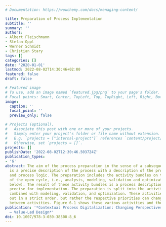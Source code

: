```yaml
---
# Documentation: https://wowchemy.com/docs/managing-content/

title: Preparation of Process Implementation
subtitle: ''
summary: ''
authors:
- Albert Fleischmann
- Stefan Oppl
- Werner Schmidt
- Christian Stary
tags: []
categories: []
date: '2020-01-01'
lastmod: 2022-08-02T14:30:46+02:00
featured: false
draft: false

# Featured image
# To use, add an image named `featured.jpg/png` to your page's folder.
# Focal points: Smart, Center, TopLeft, Top, TopRight, Left, Right, BottomLeft, Bottom, BottomRight.
image:
  caption: ''
  focal_point: ''
  preview_only: false

# Projects (optional).
#   Associate this post with one or more of your projects.
#   Simply enter your project's folder or file name without extension.
#   E.g. `projects = ["internal-project"]` references `content/project/deep-learning/index.md`.
#   Otherwise, set `projects = []`.
projects: []
publishDate: '2022-08-02T12:30:46.503724Z'
publication_types:
- '6'
abstract: The aim of the process preparation in the sense of a subsequent implementation
  is a precise description of the process with a description of the process strategy
  and process logic. The preparation includes the activity bundles on the left side
  of the open cycle, i.e., analysis, modeling, validation and optimization (see figure
  below). The result of these activity bundles is a process description that is sufficiently
  precise for implementation. The preparation is split into the activities analysis
  combined with modeling, validation, and optimization. These activities are not carried
  out in a strict order, but rather the respective priorities can change frequently
  between activities. Figure 6.1 shows these various activities and their relationships
publication: '*Contextual Process Digitalization: Changing Perspectives – Design Thinking
  – Value-Led Design*'
doi: 10.1007/978-3-030-38300-8_6
---
```

